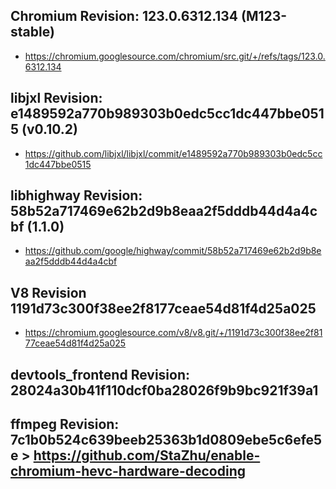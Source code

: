 
## Chromium Revision: 123.0.6312.134 (M123-stable)
 - https://chromium.googlesource.com/chromium/src.git/+/refs/tags/123.0.6312.134

## libjxl Revision: e1489592a770b989303b0edc5cc1dc447bbe0515 (v0.10.2)

 - https://github.com/libjxl/libjxl/commit/e1489592a770b989303b0edc5cc1dc447bbe0515

## libhighway Revision: 58b52a717469e62b2d9b8eaa2f5dddb44d4a4cbf (1.1.0)

 - https://github.com/google/highway/commit/58b52a717469e62b2d9b8eaa2f5dddb44d4a4cbf

## V8 Revision 1191d73c300f38ee2f8177ceae54d81f4d25a025

 - https://chromium.googlesource.com/v8/v8.git/+/1191d73c300f38ee2f8177ceae54d81f4d25a025

## devtools_frontend Revision: 28024a30b41f110dcf0ba28026f9b9bc921f39a1

## ffmpeg Revision: 7c1b0b524c639beeb25363b1d0809ebe5c6efe5e > https://github.com/StaZhu/enable-chromium-hevc-hardware-decoding
